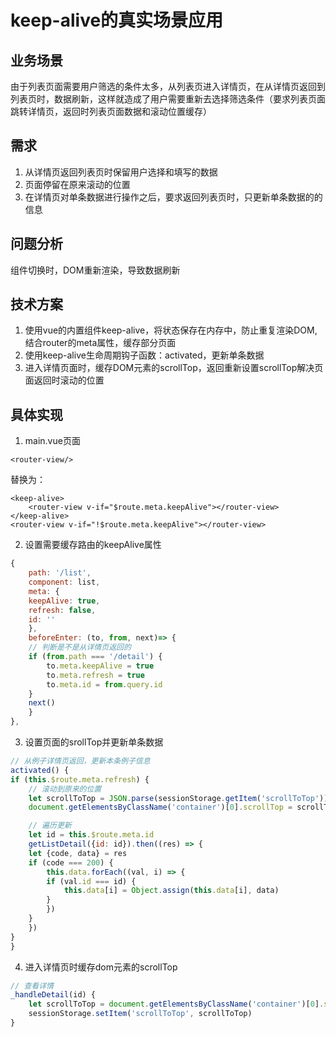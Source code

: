 # keep-alive的真实场景应用

## 业务场景

由于列表页面需要用户筛选的条件太多，从列表页进入详情页，在从详情页返回到列表页时，数据刷新，这样就造成了用户需要重新去选择筛选条件（要求列表页面跳转详情页，返回时列表页面数据和滚动位置缓存）

## 需求

1. 从详情页返回列表页时保留用户选择和填写的数据
2. 页面停留在原来滚动的位置
3. 在详情页对单条数据进行操作之后，要求返回列表页时，只更新单条数据的的信息

## 问题分析

组件切换时，DOM重新渲染，导致数据刷新

## 技术方案

1. 使用vue的内置组件keep-alive，将状态保存在内存中，防止重复渲染DOM,结合router的meta属性，缓存部分页面
2. 使用keep-alive生命周期钩子函数：activated，更新单条数据
3. 进入详情页面时，缓存DOM元素的scrollTop，返回重新设置scrollTop解决页面返回时滚动的位置

## 具体实现

1. main.vue页面

```vue
<router-view/>
```

替换为：

```vue
<keep-alive>
    <router-view v-if="$route.meta.keepAlive"></router-view>
</keep-alive>
<router-view v-if="!$route.meta.keepAlive"></router-view>
```

2. 设置需要缓存路由的keepAlive属性

```js
{
    path: '/list',
    component: list,
    meta: {
    keepAlive: true,
    refresh: false,
    id: ''
    },
    beforeEnter: (to, from, next)=> {
    // 判断是不是从详情页返回的
    if (from.path === '/detail') {
        to.meta.keepAlive = true
        to.meta.refresh = true
        to.meta.id = from.query.id
    }
    next()
    }
},
```

3. 设置页面的srollTop并更新单条数据

```js
// 从例子详情页返回，更新本条例子信息
activated() {
if (this.$route.meta.refresh) {
    // 滚动到原来的位置
    let scrollToTop = JSON.parse(sessionStorage.getItem('scrollToTop'))
    document.getElementsByClassName('container')[0].scrollTop = scrollToTop

    // 遍历更新
    let id = this.$route.meta.id
    getListDetail({id: id}).then((res) => {
    let {code, data} = res
    if (code === 200) {
        this.data.forEach((val, i) => {
        if (val.id === id) {
            this.data[i] = Object.assign(this.data[i], data)
        }
        })
    }
    })
}
}
```
4. 进入详情页时缓存dom元素的scrollTop
```js
// 查看详情
_handleDetail(id) {
    let scrollToTop = document.getElementsByClassName('container')[0].scrollTop
    sessionStorage.setItem('scrollToTop', scrollToTop)
}
```